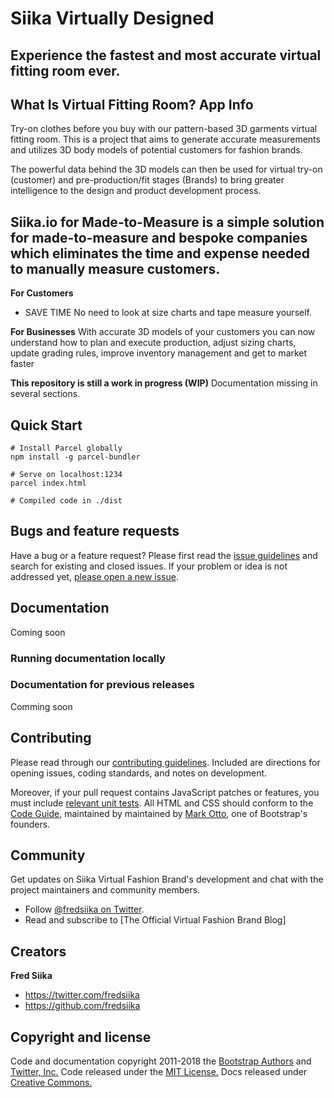 # Siika Virtually Designed
Experience the fastest and most accurate virtual fitting room ever.
---
## What Is Virtual Fitting Room?  App Info
Try-on clothes before you buy with our pattern-based 3D garments virtual fitting room. This is a project that aims to generate accurate measurements and utilizes 3D body models of potential customers for fashion brands. 

The powerful data behind the 3D models can then be used for virtual try-on (customer) and pre-production/fit stages (Brands) to bring greater intelligence to the design and product development process.

Siika.io for Made-to-Measure is a simple solution for made-to-measure and bespoke companies which eliminates the time and expense needed to manually measure customers. 
---
**For Customers**
- SAVE TIME
No need to look at size charts and tape measure yourself.

**For Businesses**
With accurate 3D models of your customers you can now understand how to plan and execute production, adjust sizing charts, update grading rules, improve inventory management and get to market faster


**This repository is still a work in progress (WIP)**
Documentation missing in several sections.

## Quick Start

```
# Install Parcel globally
npm install -g parcel-bundler

# Serve on localhost:1234
parcel index.html

# Compiled code in ./dist
```
## Bugs and feature requests
Have a bug or a feature request? Please first read the [issue guidelines](https://github.com/fredsiika/siika-fashion-brand/blob/master/CONTRIBUTING.md#using-the-issue-tracker) and search for existing and closed issues. If your problem or idea is not addressed yet, [please open a new issue](https://github.com/fredsiika/siika-fashion-brand/issues/new).

## Documentation
Coming soon

### Running documentation locally

### Documentation for previous releases
Comming soon

## Contributing

Please read through our [contributing guidelines](https://github.com/fredsiika/siika-fashion-brand/blob/master/CONTRIBUTING.md). Included are directions for opening issues, coding standards, and notes on development.

Moreover, if your pull request contains JavaScript patches or features, you must include [relevant unit tests](https://github.com/fredsiika/siika-fashion-brand/tree/master/js/tests). All HTML and CSS should conform to the [Code Guide](http://codeguide.co/), maintained by maintained by [Mark Otto](https://github.com/mdo), one of Bootstrap's founders.

## Community

Get updates on Siika Virtual Fashion Brand's development and chat with the project maintainers and community members.

- Follow [@fredsiika on Twitter](https://twitter.com/fredsiika).
- Read and subscribe to [The Official Virtual Fashion Brand Blog]


## Creators

**Fred Siika**

- <https://twitter.com/fredsiika>
- <https://github.com/fredsiika>


## Copyright and license

Code and documentation copyright 2011-2018 the [Bootstrap Authors](https://github.com/twbs/bootstrap/graphs/contributors) and [Twitter, Inc.](https://twitter.com) Code released under the [MIT License.](https://github.com/twbs/bootstrap/blob/master/LICENSE) Docs released under [Creative Commons.](https://github.com/twbs/bootstrap/blob/master/docs/LICENSE)
